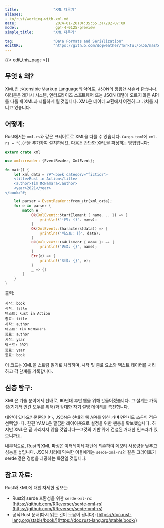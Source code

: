 ```yaml
---
title:                "XML 다루기"
aliases:
- ko/rust/working-with-xml.md
date:                  2024-01-26T04:35:55.387282-07:00
model:                 gpt-4-0125-preview
simple_title:         "XML 다루기"

tag:                  "Data Formats and Serialization"
editURL:              "https://github.com/dogweather/forkful/blob/master/content/ko/rust/working-with-xml.md"
---
```


{{< edit_this_page >}}

## 무엇 & 왜?
XML은 eXtensible Markup Language의 약어로, JSON의 장황한 사촌과 같습니다. 여러분은 레거시 시스템, 엔터프라이즈 소프트웨어 또는 JSON 대열에 오르지 않은 API를 다룰 때 XML과 씨름하게 될 것입니다. XML은 데이터 교환에서 여전히 그 가치를 지니고 있습니다.

## 어떻게:
Rust에서는 `xml-rs`와 같은 크레이트로 XML을 다룰 수 있습니다. `Cargo.toml`에 `xml-rs = "0.8"`을 추가하여 설치하세요. 다음은 간단한 XML을 파싱하는 방법입니다:

```rust
extern crate xml;

use xml::reader::{EventReader, XmlEvent};

fn main() {
    let xml_data = r#"<book category="fiction">
    <title>Rust in Action</title>
    <author>Tim McNamara</author>
    <year>2021</year>
</book>"#;

    let parser = EventReader::from_str(xml_data);
    for e in parser {
        match e {
            Ok(XmlEvent::StartElement { name, .. }) => {
                println!("시작: {}", name);
            }
            Ok(XmlEvent::Characters(data)) => {
                println!("텍스트: {}", data);
            }
            Ok(XmlEvent::EndElement { name }) => {
                println!("종료: {}", name);
            }
            Err(e) => {
                println!("오류: {}", e);
            }
            _ => {}
        }
    }
}
```

출력:
```
시작: book
시작: title
텍스트: Rust in Action
종료: title
시작: author
텍스트: Tim McNamara
종료: author
시작: year
텍스트: 2021
종료: year
종료: book
```
이 코드는 XML을 스트림 읽기로 처리하며, 시작 및 종료 요소와 텍스트 데이터를 처리하고 각 단계를 기록합니다.

## 심층 탐구:
XML은 기술 분야에서 선배로, 90년대 후반 웹을 위해 만들어졌습니다. 그 설계는 가독성(기계와 인간 모두를 위해)과 방대한 자기 설명 데이터를 촉진합니다.

대안이 있나요? 물론입니다, JSON은 현대의 웹 API를 위한 가벼우면서도 소음이 적은 선택입니다. 한편 YAML은 깔끔한 레이아웃으로 설정을 위한 팬층을 확보했습니다. 하지만 XML은 곧 사라지지 않을 것입니다—그것의 기반 위에 건설된 거대한 인프라가 있으니까요.

내부적으로, Rust의 XML 파싱은 이터레이터 패턴에 의존하여 메모리 사용량을 낮추고 성능을 높입니다. JSON 처리에 익숙한 이들에게는 `serde-xml-rs`와 같은 크레이트가 serde 같은 경험을 제공하는 특전일 것입니다.

## 참고 자료:
Rust와 XML에 대한 자세한 정보는: 
- Rust의 serde 호환성을 위한 `serde-xml-rs`: [https://github.com/RReverser/serde-xml-rs](https://github.com/RReverser/serde-xml-rs)
- 공식 Rust 문서(다시 읽는 것이 도움이 됩니다): [https://doc.rust-lang.org/stable/book/](https://doc.rust-lang.org/stable/book/)
